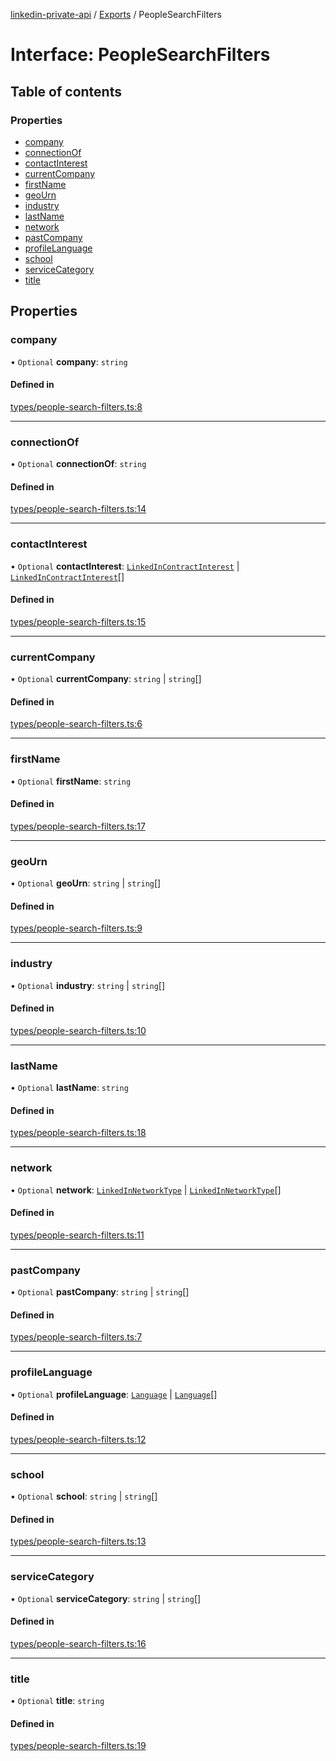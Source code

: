 [linkedin-private-api](../README.md) / [Exports](../modules.md) / PeopleSearchFilters

# Interface: PeopleSearchFilters

## Table of contents

### Properties

- [company](PeopleSearchFilters.md#company)
- [connectionOf](PeopleSearchFilters.md#connectionof)
- [contactInterest](PeopleSearchFilters.md#contactinterest)
- [currentCompany](PeopleSearchFilters.md#currentcompany)
- [firstName](PeopleSearchFilters.md#firstname)
- [geoUrn](PeopleSearchFilters.md#geourn)
- [industry](PeopleSearchFilters.md#industry)
- [lastName](PeopleSearchFilters.md#lastname)
- [network](PeopleSearchFilters.md#network)
- [pastCompany](PeopleSearchFilters.md#pastcompany)
- [profileLanguage](PeopleSearchFilters.md#profilelanguage)
- [school](PeopleSearchFilters.md#school)
- [serviceCategory](PeopleSearchFilters.md#servicecategory)
- [title](PeopleSearchFilters.md#title)

## Properties

### company

• `Optional` **company**: `string`

#### Defined in

[types/people-search-filters.ts:8](https://github.com/SkyberSolutions/linkedin-private-api/blob/2fe9e6a/src/types/people-search-filters.ts#L8)

___

### connectionOf

• `Optional` **connectionOf**: `string`

#### Defined in

[types/people-search-filters.ts:14](https://github.com/SkyberSolutions/linkedin-private-api/blob/2fe9e6a/src/types/people-search-filters.ts#L14)

___

### contactInterest

• `Optional` **contactInterest**: [`LinkedInContractInterest`](../enums/LinkedInContractInterest.md) \| [`LinkedInContractInterest`](../enums/LinkedInContractInterest.md)[]

#### Defined in

[types/people-search-filters.ts:15](https://github.com/SkyberSolutions/linkedin-private-api/blob/2fe9e6a/src/types/people-search-filters.ts#L15)

___

### currentCompany

• `Optional` **currentCompany**: `string` \| `string`[]

#### Defined in

[types/people-search-filters.ts:6](https://github.com/SkyberSolutions/linkedin-private-api/blob/2fe9e6a/src/types/people-search-filters.ts#L6)

___

### firstName

• `Optional` **firstName**: `string`

#### Defined in

[types/people-search-filters.ts:17](https://github.com/SkyberSolutions/linkedin-private-api/blob/2fe9e6a/src/types/people-search-filters.ts#L17)

___

### geoUrn

• `Optional` **geoUrn**: `string` \| `string`[]

#### Defined in

[types/people-search-filters.ts:9](https://github.com/SkyberSolutions/linkedin-private-api/blob/2fe9e6a/src/types/people-search-filters.ts#L9)

___

### industry

• `Optional` **industry**: `string` \| `string`[]

#### Defined in

[types/people-search-filters.ts:10](https://github.com/SkyberSolutions/linkedin-private-api/blob/2fe9e6a/src/types/people-search-filters.ts#L10)

___

### lastName

• `Optional` **lastName**: `string`

#### Defined in

[types/people-search-filters.ts:18](https://github.com/SkyberSolutions/linkedin-private-api/blob/2fe9e6a/src/types/people-search-filters.ts#L18)

___

### network

• `Optional` **network**: [`LinkedInNetworkType`](../enums/LinkedInNetworkType.md) \| [`LinkedInNetworkType`](../enums/LinkedInNetworkType.md)[]

#### Defined in

[types/people-search-filters.ts:11](https://github.com/SkyberSolutions/linkedin-private-api/blob/2fe9e6a/src/types/people-search-filters.ts#L11)

___

### pastCompany

• `Optional` **pastCompany**: `string` \| `string`[]

#### Defined in

[types/people-search-filters.ts:7](https://github.com/SkyberSolutions/linkedin-private-api/blob/2fe9e6a/src/types/people-search-filters.ts#L7)

___

### profileLanguage

• `Optional` **profileLanguage**: [`Language`](../enums/Language.md) \| [`Language`](../enums/Language.md)[]

#### Defined in

[types/people-search-filters.ts:12](https://github.com/SkyberSolutions/linkedin-private-api/blob/2fe9e6a/src/types/people-search-filters.ts#L12)

___

### school

• `Optional` **school**: `string` \| `string`[]

#### Defined in

[types/people-search-filters.ts:13](https://github.com/SkyberSolutions/linkedin-private-api/blob/2fe9e6a/src/types/people-search-filters.ts#L13)

___

### serviceCategory

• `Optional` **serviceCategory**: `string` \| `string`[]

#### Defined in

[types/people-search-filters.ts:16](https://github.com/SkyberSolutions/linkedin-private-api/blob/2fe9e6a/src/types/people-search-filters.ts#L16)

___

### title

• `Optional` **title**: `string`

#### Defined in

[types/people-search-filters.ts:19](https://github.com/SkyberSolutions/linkedin-private-api/blob/2fe9e6a/src/types/people-search-filters.ts#L19)
